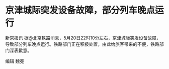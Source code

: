 # 京津城际突发设备故障，部分列车晚点运行

新京报讯
据@北京铁路消息，5月20日22时10分左右，京津城际突发设备故障，导致部分列车晚点运行。铁路部门正在积极处置，由此给旅客带来的不便，铁路部门深表歉意。

编辑 魏冕

